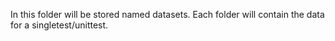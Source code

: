 In this folder will be stored named datasets. Each folder will contain the data for a singletest/unittest.